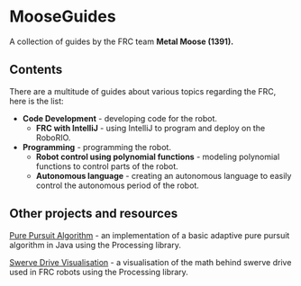 # MooseGuides

A collection of guides by the FRC team **Metal Moose (1391).**

## Contents

There are a multitude of guides about various topics regarding the FRC, here is the list:

* **Code Development** - developing code for the robot.
	* **FRC with IntelliJ** - using IntelliJ to program and deploy on the RoboRIO.
* **Programming** - programming the robot.
	* **Robot control using polynomial functions** - modeling polynomial functions to control parts of the robot.
	* **Autonomous language** - creating an autonomous language to easily control the autonomous period of the robot.

## Other projects and resources
[Pure Pursuit Algorithm](https://github.com/xiaoxiae/PurePursuitAlgorithm) - an implementation of a basic adaptive pure pursuit algorithm in Java using the Processing library.

[Swerve Drive Visualisation](https://github.com/xiaoxiae/SwerveDriveVisualisation) - a visualisation of the math behind swerve drive used in FRC robots using the Processing library. 